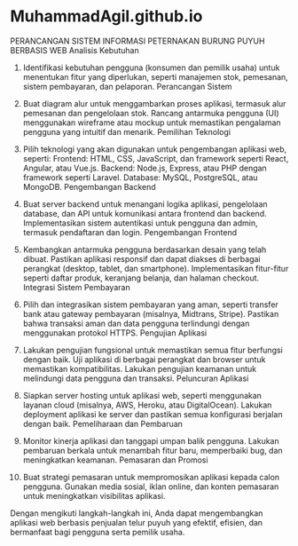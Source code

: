 # MuhammadAgil.github.io
PERANCANGAN SISTEM INFORMASI PETERNAKAN BURUNG PUYUH BERBASIS WEB
Analisis Kebutuhan

1. Identifikasi kebutuhan pengguna (konsumen dan pemilik usaha) untuk menentukan fitur yang diperlukan, seperti manajemen stok,   pemesanan, sistem pembayaran, dan pelaporan.
Perancangan Sistem

2. Buat diagram alur untuk menggambarkan proses aplikasi, termasuk alur pemesanan dan pengelolaan stok.
Rancang antarmuka pengguna (UI) menggunakan wireframe atau mockup untuk memastikan pengalaman pengguna yang intuitif dan menarik.
Pemilihan Teknologi

3. Pilih teknologi yang akan digunakan untuk pengembangan aplikasi web, seperti:
Frontend: HTML, CSS, JavaScript, dan framework seperti React, Angular, atau Vue.js.
Backend: Node.js, Express, atau PHP dengan framework seperti Laravel.
Database: MySQL, PostgreSQL, atau MongoDB.
Pengembangan Backend

4. Buat server backend untuk menangani logika aplikasi, pengelolaan database, dan API untuk komunikasi antara frontend dan backend.
Implementasikan sistem autentikasi untuk pengguna dan admin, termasuk pendaftaran dan login.
Pengembangan Frontend

5. Kembangkan antarmuka pengguna berdasarkan desain yang telah dibuat.
Pastikan aplikasi responsif dan dapat diakses di berbagai perangkat (desktop, tablet, dan smartphone).
Implementasikan fitur-fitur seperti daftar produk, keranjang belanja, dan halaman checkout.
Integrasi Sistem Pembayaran

6. Pilih dan integrasikan sistem pembayaran yang aman, seperti transfer bank atau gateway pembayaran (misalnya, Midtrans, Stripe).
Pastikan bahwa transaksi aman dan data pengguna terlindungi dengan menggunakan protokol HTTPS.
Pengujian Aplikasi

7. Lakukan pengujian fungsional untuk memastikan semua fitur berfungsi dengan baik.
Uji aplikasi di berbagai perangkat dan browser untuk memastikan kompatibilitas.
Lakukan pengujian keamanan untuk melindungi data pengguna dan transaksi.
Peluncuran Aplikasi

8. Siapkan server hosting untuk aplikasi web, seperti menggunakan layanan cloud (misalnya, AWS, Heroku, atau DigitalOcean).
Lakukan deployment aplikasi ke server dan pastikan semua konfigurasi berjalan dengan baik.
Pemeliharaan dan Pembaruan

9. Monitor kinerja aplikasi dan tanggapi umpan balik pengguna.
Lakukan pembaruan berkala untuk menambah fitur baru, memperbaiki bug, dan meningkatkan keamanan.
Pemasaran dan Promosi

10. Buat strategi pemasaran untuk mempromosikan aplikasi kepada calon pengguna.
Gunakan media sosial, iklan online, dan konten pemasaran untuk meningkatkan visibilitas aplikasi.

  Dengan mengikuti langkah-langkah ini, Anda dapat mengembangkan aplikasi web berbasis penjualan telur puyuh yang efektif, efisien, dan bermanfaat bagi pengguna serta pemilik usaha.
